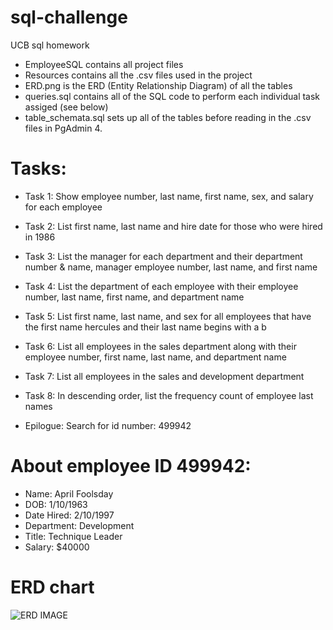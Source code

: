 # sql-challenge
UCB sql homework

- EmployeeSQL contains all project files
- Resources contains all the .csv files used in the project
- ERD.png is the ERD (Entity Relationship Diagram) of all the tables
- queries.sql contains all of the SQL code to perform each individual task assiged (see below)
- table_schemata.sql sets up all of the tables before reading in the .csv files in PgAdmin 4.

# Tasks:
- Task 1: Show employee number, last name, first name, sex, and salary for each employee

- Task 2: List first name, last name and hire date for those who were hired in 1986

- Task 3: List the manager for each department and their department number & name, manager employee number, last name, and first name

- Task 4: List the department of each employee with their employee number, last name, first name, and department name

- Task 5: List first name, last name, and sex for all employees that have the first name hercules and their last name begins with a b

- Task 6: List all employees in the sales department along with their employee number, first name, last name, and department name

- Task 7: List all employees in the sales and development department

- Task 8: In descending order, list the frequency count of employee last names

- Epilogue: Search for id number: 499942

# About employee ID 499942:
- Name: April Foolsday
- DOB: 1/10/1963
- Date Hired: 2/10/1997
- Department: Development
- Title: Technique Leader
- Salary: $40000

# ERD chart
![ERD IMAGE](https://github.com/jj2798nyu/sql-challenge/blob/main/EmployeeSQL/ERD.png)
